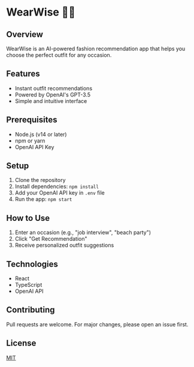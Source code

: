 # WearWise 👗👔

## Overview
WearWise is an AI-powered fashion recommendation app that helps you choose the perfect outfit for any occasion.

## Features
- Instant outfit recommendations
- Powered by OpenAI's GPT-3.5
- Simple and intuitive interface

## Prerequisites
- Node.js (v14 or later)
- npm or yarn
- OpenAI API Key

## Setup
1. Clone the repository
2. Install dependencies: `npm install`
3. Add your OpenAI API key in `.env` file
4. Run the app: `npm start`

## How to Use
1. Enter an occasion (e.g., "job interview", "beach party")
2. Click "Get Recommendation"
3. Receive personalized outfit suggestions

## Technologies
- React
- TypeScript
- OpenAI API

## Contributing
Pull requests are welcome. For major changes, please open an issue first.

## License
[MIT](https://choosealicense.com/licenses/mit/)
